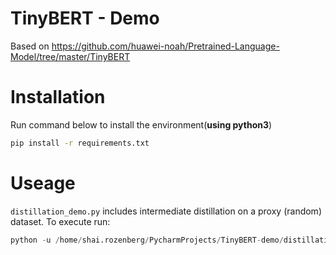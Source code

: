 TinyBERT - Demo
======== 
Based on https://github.com/huawei-noah/Pretrained-Language-Model/tree/master/TinyBERT

Installation
============
Run command below to install the environment(**using python3**)
```bash
pip install -r requirements.txt
```
Useage
============
`distillation_demo.py` includes intermediate distillation on a proxy (random) dataset. To execute run:
```python
python -u /home/shai.rozenberg/PycharmProjects/TinyBERT-demo/distillation_demo.py --teacher_model /home/shai.rozenberg/PycharmProjects/TinyBERT-demo/models/teacher --student_model /home/shai.rozenberg/PycharmProjects/TinyBERT-demo/models/student
```
